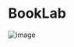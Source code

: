 # BookLab

![image](https://github.com/i-am-SnehaChauhan/book_lab/assets/94298791/e72593b2-6ca2-4768-9dfc-2973adc433d0)

### 

